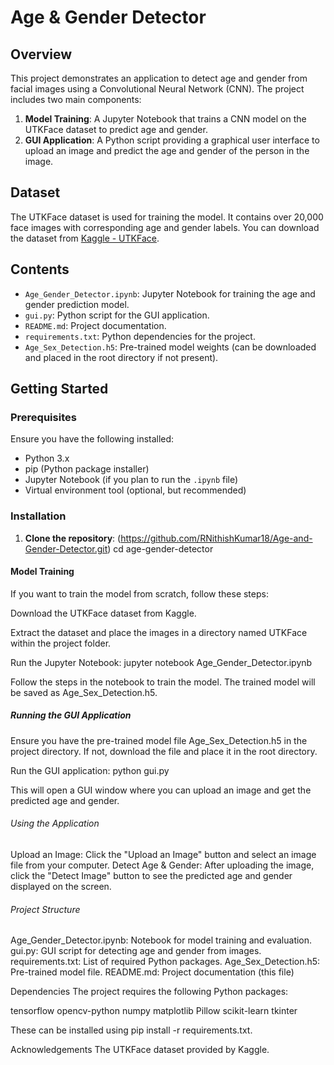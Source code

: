 # Age & Gender Detector

## Overview

This project demonstrates an application to detect age and gender from facial images using a Convolutional Neural Network (CNN). The project includes two main components:

1. **Model Training**: A Jupyter Notebook that trains a CNN model on the UTKFace dataset to predict age and gender.
2. **GUI Application**: A Python script providing a graphical user interface to upload an image and predict the age and gender of the person in the image.

## Dataset

The UTKFace dataset is used for training the model. It contains over 20,000 face images with corresponding age and gender labels. You can download the dataset from [Kaggle - UTKFace](https://www.kaggle.com/jangedoo/utkface-new).

## Contents

- `Age_Gender_Detector.ipynb`: Jupyter Notebook for training the age and gender prediction model.
- `gui.py`: Python script for the GUI application.
- `README.md`: Project documentation.
- `requirements.txt`: Python dependencies for the project.
- `Age_Sex_Detection.h5`: Pre-trained model weights (can be downloaded and placed in the root directory if not present).

## Getting Started

### Prerequisites

Ensure you have the following installed:
- Python 3.x
- pip (Python package installer)
- Jupyter Notebook (if you plan to run the `.ipynb` file)
- Virtual environment tool (optional, but recommended)

### Installation

1. **Clone the repository**:
   (https://github.com/RNithishKumar18/Age-and-Gender-Detector.git)
   cd age-gender-detector


#### Model Training
If you want to train the model from scratch, follow these steps:

Download the UTKFace dataset from Kaggle.

Extract the dataset and place the images in a directory named UTKFace within the project folder.

Run the Jupyter Notebook:
    jupyter notebook Age_Gender_Detector.ipynb

Follow the steps in the notebook to train the model. 
The trained model will be saved as Age_Sex_Detection.h5.

##### Running the GUI Application
Ensure you have the pre-trained model file Age_Sex_Detection.h5 in the project directory. If not, download the file and place it in the root directory.

Run the GUI application:
    python gui.py

This will open a GUI window where you can upload an image and get the predicted age and gender.

###### Using the Application
Upload an Image: Click the "Upload an Image" button and select an image file from your computer.
Detect Age & Gender: After uploading the image, click the "Detect Image" button to see the predicted age and gender displayed on the screen.


###### Project Structure
Age_Gender_Detector.ipynb: Notebook for model training and evaluation.
gui.py: GUI script for detecting age and gender from images.
requirements.txt: List of required Python packages.
Age_Sex_Detection.h5: Pre-trained model file.
README.md: Project documentation (this file)


Dependencies
The project requires the following Python packages:

tensorflow
opencv-python
numpy
matplotlib
Pillow
scikit-learn
tkinter


These can be installed using pip install -r requirements.txt.

Acknowledgements
The UTKFace dataset provided by Kaggle.
